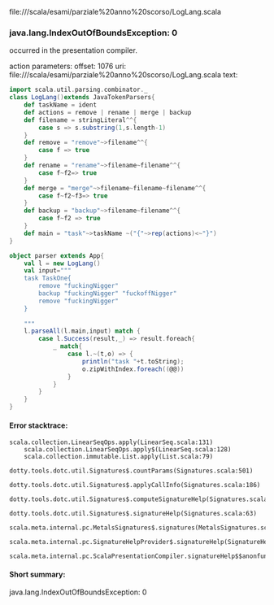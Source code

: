 file://<WORKSPACE>/scala/esami/parziale%20anno%20scorso/LogLang.scala
### java.lang.IndexOutOfBoundsException: 0

occurred in the presentation compiler.

action parameters:
offset: 1076
uri: file://<WORKSPACE>/scala/esami/parziale%20anno%20scorso/LogLang.scala
text:
```scala
import scala.util.parsing.combinator._
class LogLang()extends JavaTokenParsers{
    def taskName = ident
    def actions = remove | rename | merge | backup 
    def filename = stringLiteral^^{
        case s => s.substring(1,s.length-1)
    }
    def remove = "remove"~>filename^^{
        case f => true
    }
    def rename = "rename"~>filename~filename^^{
        case f~f2=> true
    }
    def merge = "merge"~>filename~filename~filename^^{
        case f~f2~f3=> true
    }
    def backup = "backup"~>filename~filename^^{
        case f~f2 => true
    }
    def main = "task"~>taskName ~("{"~>rep(actions)<~"}")
}

object parser extends App{
    val l = new LogLang()
    val input="""
    task TaskOne{
        remove "fuckingNigger"
        backup "fuckingNigger" "fuckoffNigger"
        remove "fuckingNigger" 
    }
    
    """
    l.parseAll(l.main,input) match {
        case l.Success(result,_) => result.foreach{
            _ match{
                case l.~(t,o) => {
                    println("task "+t.toString);
                    o.zipWithIndex.foreach((@@))
                }
            }
        }
    }
}
```



#### Error stacktrace:

```
scala.collection.LinearSeqOps.apply(LinearSeq.scala:131)
	scala.collection.LinearSeqOps.apply$(LinearSeq.scala:128)
	scala.collection.immutable.List.apply(List.scala:79)
	dotty.tools.dotc.util.Signatures$.countParams(Signatures.scala:501)
	dotty.tools.dotc.util.Signatures$.applyCallInfo(Signatures.scala:186)
	dotty.tools.dotc.util.Signatures$.computeSignatureHelp(Signatures.scala:94)
	dotty.tools.dotc.util.Signatures$.signatureHelp(Signatures.scala:63)
	scala.meta.internal.pc.MetalsSignatures$.signatures(MetalsSignatures.scala:17)
	scala.meta.internal.pc.SignatureHelpProvider$.signatureHelp(SignatureHelpProvider.scala:51)
	scala.meta.internal.pc.ScalaPresentationCompiler.signatureHelp$$anonfun$1(ScalaPresentationCompiler.scala:388)
```
#### Short summary: 

java.lang.IndexOutOfBoundsException: 0